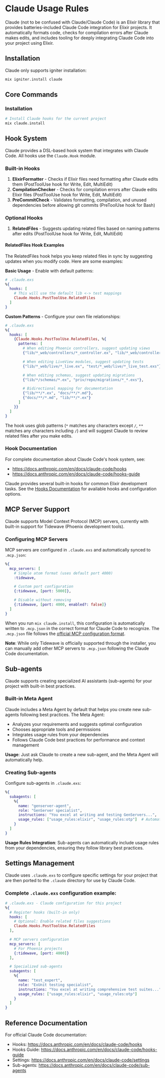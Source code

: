 # Claude Usage Rules

Claude (not to be confused with Claude/Claude Code) is an Elixir library that provides batteries-included Claude Code integration for Elixir projects. It automatically formats code, checks for compilation errors after Claude makes edits, and includes tooling for deeply integrating Claude Code into your project using Elixir.

## Installation

Claude only supports igniter installation:

```bash
mix igniter.install claude
```

## Core Commands

### Installation
```bash
# Install Claude hooks for the current project
mix claude.install
```

## Hook System

Claude provides a DSL-based hook system that integrates with Claude Code. All hooks use the `Claude.Hook` module.

### Built-in Hooks

1. **ElixirFormatter** - Checks if Elixir files need formatting after Claude edits them (PostToolUse hook for Write, Edit, MultiEdit)
2. **CompilationChecker** - Checks for compilation errors after Claude edits Elixir files (PostToolUse hook for Write, Edit, MultiEdit)
3. **PreCommitCheck** - Validates formatting, compilation, and unused dependencies before allowing git commits (PreToolUse hook for Bash)

### Optional Hooks

1. **RelatedFiles** - Suggests updating related files based on naming patterns after edits (PostToolUse hook for Write, Edit, MultiEdit)

#### RelatedFiles Hook Examples

The RelatedFiles hook helps you keep related files in sync by suggesting updates when you modify code. Here are some examples:

**Basic Usage** - Enable with default patterns:

```elixir
# .claude.exs
%{
  hooks: [
    # This will use the default lib <-> test mappings
    Claude.Hooks.PostToolUse.RelatedFiles
  ]
}
```

**Custom Patterns** - Configure your own file relationships:

```elixir
# .claude.exs
%{
  hooks: [
    {Claude.Hooks.PostToolUse.RelatedFiles, %{
      patterns: [
        # When editing Phoenix controllers, suggest updating views
        {"lib/*_web/controllers/*_controller.ex", "lib/*_web/controllers/*_html.ex"},

        # When editing LiveView modules, suggest updating tests
        {"lib/*_web/live/*_live.ex", "test/*_web/live/*_live_test.exs"},

        # When editing schemas, suggest updating migrations
        {"lib/*/schemas/*.ex", "priv/repo/migrations/*_*.exs"},

        # Bidirectional mapping for documentation
        {"lib/**/*.ex", "docs/**/*.md"},
        {"docs/**/*.md", "lib/**/*.ex"}
      ]
    }}
  ]
}
```

The hook uses glob patterns (`*` matches any characters except `/`, `**` matches any characters including `/`) and will suggest Claude to review related files after you make edits.

### Hook Documentation

For complete documentation about Claude Code's hook system, see:

  * https://docs.anthropic.com/en/docs/claude-code/hooks
  * https://docs.anthropic.com/en/docs/claude-code/hooks-guide

Claude provides several built-in hooks for common Elixir development tasks. See the
[Hooks Documentation](documentation/hooks.md) for available hooks and configuration options.

## MCP Server Support

Claude supports Model Context Protocol (MCP) servers, currently with built-in support for Tidewave (Phoenix development tools).

### Configuring MCP Servers

MCP servers are configured in `.claude.exs` and automatically synced to `.mcp.json`:

```elixir
%{
  mcp_servers: [
    # Simple atom format (uses default port 4000)
    :tidewave,

    # Custom port configuration
    {:tidewave, [port: 5000]},

    # Disable without removing
    {:tidewave, [port: 4000, enabled?: false]}
  ]
}
```

When you run `mix claude.install`, this configuration is automatically written to `.mcp.json` in the correct format for Claude Code to recognize. The `.mcp.json` file follows the [official MCP configuration format](https://docs.anthropic.com/en/docs/claude-code/mcp).

**Note**: While only Tidewave is officially supported through the installer, you can manually add other MCP servers to `.mcp.json` following the Claude Code documentation.

## Sub-agents

Claude supports creating specialized AI assistants (sub-agents) for your project with built-in best practices.

### Built-in Meta Agent

Claude includes a Meta Agent by default that helps you create new sub-agents following best practices. The Meta Agent:
- Analyzes your requirements and suggests optimal configuration
- Chooses appropriate tools and permissions
- Integrates usage rules from your dependencies
- Follows Claude Code best practices for performance and context management

**Usage**: Just ask Claude to create a new sub-agent, and the Meta Agent will automatically help.

### Creating Sub-agents

Configure sub-agents in `.claude.exs`:

```elixir
%{
  subagents: [
    %{
      name: "genserver-agent",
      role: "GenServer specialist",
      instructions: "You excel at writing and testing GenServers...",
      usage_rules: ["usage_rules:elixir", "usage_rules:otp"]  # Automatically includes best practices!
    }
  ]
}
```

**Usage Rules Integration**: Sub-agents can automatically include usage rules from your dependencies, ensuring they follow library best practices.

## Settings Management

Claude uses `.claude.exs` to configure specific settings for your project that are then ported to
the `.claude` directory for use by Claude Code.

### Complete `.claude.exs` configuration example:

```elixir
# .claude.exs - Claude configuration for this project
%{
  # Register hooks (built-in only)
  hooks: [
    # Optional: Enable related files suggestions
    Claude.Hooks.PostToolUse.RelatedFiles
  ],

  # MCP servers configuration
  mcp_servers: [
    # For Phoenix projects
    {:tidewave, [port: 4000]}
  ],

  # Specialized sub-agents
  subagents: [
    %{
      name: "test_expert",
      role: "ExUnit testing specialist",
      instructions: "You excel at writing comprehensive test suites...",
      usage_rules: ["usage_rules:elixir", "usage_rules:otp"]
    }
  ]
}
```

## Reference Documentation

For official Claude Code documentation:

 * Hooks: https://docs.anthropic.com/en/docs/claude-code/hooks
 * Hooks Guide: https://docs.anthropic.com/en/docs/claude-code/hooks-guide
 * Settings: https://docs.anthropic.com/en/docs/claude-code/settings
 * Sub-agents: https://docs.anthropic.com/en/docs/claude-code/sub-agents
